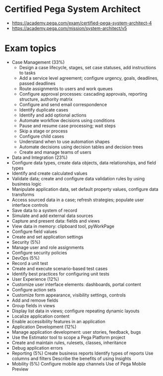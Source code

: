 # Certified Pega System Architect
* https://academy.pega.com/exam/certified-pega-system-architect-4
* https://academy.pega.com/mission/system-architect/v5

# Exam topics
* Case Management (33%)
  * Design a case lifecycle, stages, set case statuses, add instructions to tasks
  * Add a service level agreement; configure urgency, goals, deadlines, passed deadlines
  * Route assignments to users and work queues
  * Configure approval processes: cascading approvals, reporting structure, authority matrix
  * Configure and send email correspondence
  * Identify duplicate cases
  * Identify and add optional actions
  * Automate workflow decisions using conditions
  * Pause and resume case processing; wait steps
  * Skip a stage or process
  * Configure child cases
  * Understand when to use automation shapes
  * Automate decisions using decision tables and decision trees
  * Create and manage teams of users
* Data and Integration (23%)
 * Configure data types, create data objects, data relationships, and field types
 * Identify and create calculated values
 * Validate data; create and configure data validation rules by using business logic
 * Manipulate application data, set default property values, configure data transforms
 * Access sourced data in a case; refresh strategies; populate user interface controls
 * Save data to a system of record
 * Simulate and add external data sources
 * Capture and present data: fields and views
 * View data in memory: clipboard tool, pyWorkPage
 * Configure field values
 * Create and set application settings
* Security (5%)
 * Manage user and role assignments
 * Configure security policies
* DevOps (5%)
 * Record a unit test
 * Create and execute scenario-based test cases
 * Identify best practices for configuring unit tests
* User Experience (12%)
 * Customize user interface elements: dashboards, portal content
 * Configure action sets
 * Customize form appearance, visibility settings, controls
 * Add and remove fields
 * Group fields in views
 * Display list data in views; configure repeating dynamic layouts
 * Localize application content
 * Enable accessibility features in an application
* Application Development (12%)
 * Manage application development: user stories, feedback, bugs
 * Use the Estimator tool to scope a Pega Platform project
 * Create and maintain rules, rulesets, classes, inheritance
 * Debug application errors
* Reporting (5%)
Create business reports
Identify types of reports
Use columns and filters
Describe the benefits of using Insights
* Mobility (5%)
Configure mobile app channels
Use of Pega Mobile Preview
